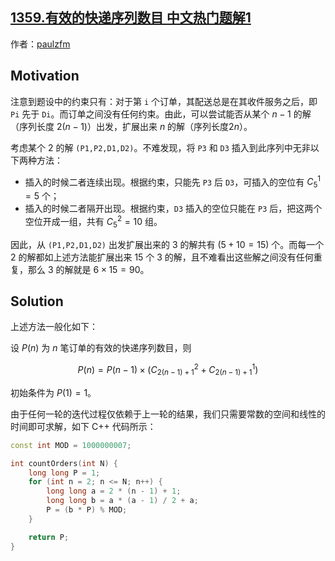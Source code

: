 ## [1359.有效的快递序列数目 中文热门题解1](https://leetcode.cn/problems/count-all-valid-pickup-and-delivery-options/solutions/100000/zu-he-shu-xue-ti-by-paulzfm)

作者：[paulzfm](https://leetcode.cn/u/paulzfm)

## Motivation

注意到题设中的约束只有：对于第 `i` 个订单，其配送总是在其收件服务之后，即 `Pi` 先于 `Di`。而订单之间没有任何约束。由此，可以尝试能否从某个 $n-1$ 的解（序列长度 $2(n-1)$）出发，扩展出来 $n$ 的解（序列长度$2n$）。

考虑某个 2 的解 `(P1,P2,D1,D2)`。不难发现，将 `P3` 和 `D3` 插入到此序列中无非以下两种方法：

- 插入的时候二者连续出现。根据约束，只能先 `P3` 后 `D3`，可插入的空位有 $C_5^1 = 5$ 个；
- 插入的时候二者隔开出现。根据约束，`D3` 插入的空位只能在 `P3` 后，把这两个空位开成一组，共有 $C_5^2 = 10$ 组。

因此，从 `(P1,P2,D1,D2)` 出发扩展出来的 3 的解共有 ($5 + 10 = 15$) 个。而每一个 2 的解都如上述方法能扩展出来 15 个 3 的解，且不难看出这些解之间没有任何重复，那么 3 的解就是 $6 \times 15 = 90$。

## Solution

上述方法一般化如下：

设 $P(n)$ 为 $n$ 笔订单的有效的快递序列数目，则

$$P(n) = P(n - 1) \times (C_{2(n-1)+1}^2 + C_{2(n-1)+1}^1)$$

初始条件为 $P(1) = 1$。

由于任何一轮的迭代过程仅依赖于上一轮的结果，我们只需要常数的空间和线性的时间即可求解，如下 C++ 代码所示：

```c++
const int MOD = 1000000007;

int countOrders(int N) {
    long long P = 1;
    for (int n = 2; n <= N; n++) {
        long long a = 2 * (n - 1) + 1;
        long long b = a * (a - 1) / 2 + a;
        P = (b * P) % MOD;
    }

    return P;
}
```
